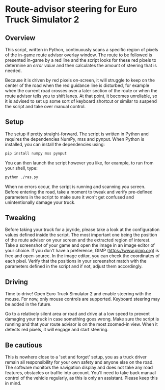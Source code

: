 # Route-advisor steering for Euro Truck Simulator 2

## Overview

This script, written in Python, continuously scans a specific region of pixels
of the in-game route advisor overlay window. The route to be followed is
presented in-game by a red line and the script looks for these red pixels to
determine an *error value* and then calculates the amount of steering that is
needed.

Because it is driven by red pixels on-screen, it will struggle to keep on the
center of the road when the red guidance line is disturbed, for example when the
current road crosses over a later section of the route or when the route advisor
tells you to shift lanes. At that point, it becomes unreliable, so it is advised
to set up some sort of keyboard shortcut or similar to suspend the script and
take over manual control.

## Setup

The setup if pretty straight-forward. The script is written in Python and
requires the dependencies NumPy, mss and pynput. When Python is installed, you
can install the dependencies using:

```sh
pip install numpy mss pynput
```

You can then launch the script however you like, for example, to run from your
shell, type:

```sh
python ./ras.py
```

When no errors occur, the script is running and scanning you screen. Before
entering the road, take a moment to tweak and verify pre-defined parameters in
the script to make sure it won't get confused and unintentionally damage your
truck.

## Tweaking

Before taking your truck for a joyride, please take a look at the configuration
values defined inside the script. The most important one being the position of
the route advisor on your screen and the extracted region of interest. Take a
screenshot of your game and open the image in an image editor of your choice.
If you don't have a preference, GIMP (https://www.gimp.org) is free and
open-source. In the image editor, you can check the coordinates of each pixel.
Verify that the positions in your screenshot match with the parameters defined
in the script and if not, adjust them accordingly.

## Driving

Time to drive! Open Euro Truck Simulator 2 and enable steering with the mouse.
For now, only mouse controls are supported. Keyboard steering may be added in
the future.

Go to a relatively silent area or road and drive at a low speed to prevent
damaging your truck in case something goes wrong. Make sure the script is
running and that your route advisor is on the most zoomed-in view. When it
detects red pixels, it will engage and start steering.

## Be cautious

This is nowhere close to a 'set and forget' setup, you as a truck driver remain
all responsibility for your own safety and anyone else on the road. The software
monitors the navigation display and does not take any road features, obstacles
or traffic into account. You'll need to take back manual control of the vehicle
regularly, as this is only an assistant. Please keep this in mind.

